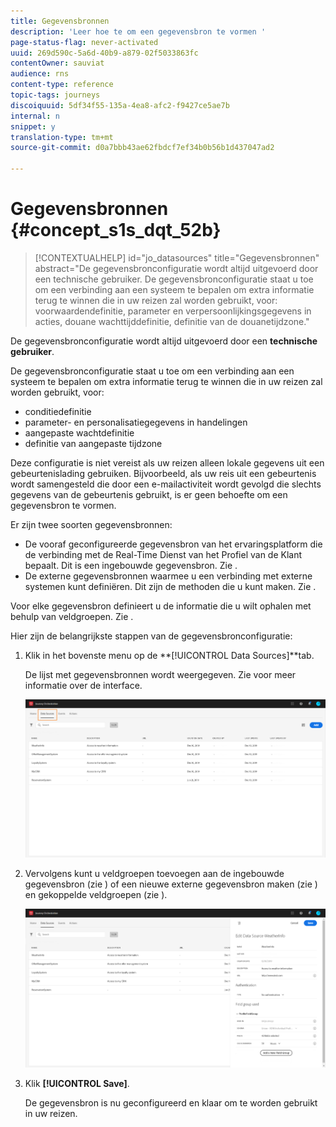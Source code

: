 ```yaml
---
title: Gegevensbronnen
description: 'Leer hoe te om een gegevensbron te vormen '
page-status-flag: never-activated
uuid: 269d590c-5a6d-40b9-a879-02f5033863fc
contentOwner: sauviat
audience: rns
content-type: reference
topic-tags: journeys
discoiquuid: 5df34f55-135a-4ea8-afc2-f9427ce5ae7b
internal: n
snippet: y
translation-type: tm+mt
source-git-commit: d0a7bbb43ae62fbdcf7ef34b0b56b1d437047ad2

---
```



# Gegevensbronnen {#concept_s1s_dqt_52b}

>[!CONTEXTUALHELP]
>id=&quot;jo_datasources&quot;
>title=&quot;Gegevensbronnen&quot;
>abstract=&quot;De gegevensbronconfiguratie wordt altijd uitgevoerd door een technische gebruiker. De gegevensbronconfiguratie staat u toe om een verbinding aan een systeem te bepalen om extra informatie terug te winnen die in uw reizen zal worden gebruikt, voor: voorwaardendefinitie, parameter en verpersoonlijkingsgegevens in acties, douane wachttijddefinitie, definitie van de douanetijdzone.&quot;

De gegevensbronconfiguratie wordt altijd uitgevoerd door een **technische gebruiker**.

De gegevensbronconfiguratie staat u toe om een verbinding aan een systeem te bepalen om extra informatie terug te winnen die in uw reizen zal worden gebruikt, voor:

* conditiedefinitie
* parameter- en personalisatiegegevens in handelingen
* aangepaste wachtdefinitie
* definitie van aangepaste tijdzone

Deze configuratie is niet vereist als uw reizen alleen lokale gegevens uit een gebeurtenislading gebruiken. Bijvoorbeeld, als uw reis uit een gebeurtenis wordt samengesteld die door een e-mailactiviteit wordt gevolgd die slechts gegevens van de gebeurtenis gebruikt, is er geen behoefte om een gegevensbron te vormen.

Er zijn twee soorten gegevensbronnen:

* De vooraf geconfigureerde gegevensbron van het ervaringsplatform die de verbinding met de Real-Time Dienst van het Profiel van de Klant bepaalt. Dit is een ingebouwde gegevensbron. Zie [](../datasource/adobe-experience-platform-data-source.md).
* De externe gegevensbronnen waarmee u een verbinding met externe systemen kunt definiëren. Dit zijn de methoden die u kunt maken. Zie [](../datasource/external-data-sources.md).

Voor elke gegevensbron definieert u de informatie die u wilt ophalen met behulp van veldgroepen. Zie [](../datasource/field-groups.md).

Hier zijn de belangrijkste stappen van de gegevensbronconfiguratie:

1. Klik in het bovenste menu op de **[!UICONTROL Data Sources]**tab.

   De lijst met gegevensbronnen wordt weergegeven. Zie [](../about/user-interface.md) voor meer informatie over de interface.

   ![](../assets/journey18.png)

1. Vervolgens kunt u veldgroepen toevoegen aan de ingebouwde gegevensbron (zie [](../datasource/adobe-experience-platform-data-source.md)) of een nieuwe externe gegevensbron maken (zie [](../datasource/external-data-sources.md)) en gekoppelde veldgroepen (zie [](../datasource/field-groups.md)).

   ![](../assets/journey23.png)

1. Klik **[!UICONTROL Save]**.

   De gegevensbron is nu geconfigureerd en klaar om te worden gebruikt in uw reizen.
